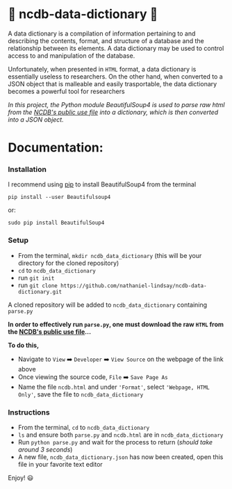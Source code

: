 # :book: ncdb-data-dictionary :book:
A data dictionary is a compilation of information pertaining to and describing the contents, format, and structure of a database and the relationship between its elements. A data dictionary may be used to control access to and manipulation of the database.

Unfortunately, when presented in `HTML` format, a data dictionary is essentially useless to researchers. On the other hand, when converted to a JSON object that is malleable and easily trasportable, the data dictionary becomes a powerful tool for researchers 

*In this project, the Python module BeautifulSoup4 is used to parse raw html from the [NCDB's public use file](http://ncdbpuf.facs.org/node/259?q=print-pdf-all) into a dictionary, which is then converted into a JSON object.* 

# Documentation:

### Installation
I recommend using [pip](https://pip.pypa.io/en/stable/installing/) to install BeautifulSoup4 from the terminal

`pip install --user Beautifulsoup4`

or:

`sudo pip install BeautifulSoup4`

### Setup

* From the terminal, `mkdir ncdb_data_dictionary` (this will be your directory for the cloned repository)
* `cd` to `ncdb_data_dictionary`
* run `git init`
* run `git clone https://github.com/nathaniel-lindsay/ncdb-data-dictionary.git`

A cloned repository will be added to `ncdb_data_dictionary` containing `parse.py`

**In order to effectively run `parse.py`, one must download the raw `HTML` from the [NCDB's public use file](http://ncdbpuf.facs.org/node/259?q=print-pdf-all)...**

**To do this,**
* Navigate to `View` :arrow_right: `Developer` :arrow_right: `View Source` on the webpage of the link above
* Once viewing the source code, `File` :arrow_right: `Save Page As`
* Name the file `ncdb.html` and under `'Format'`, select `'Webpage, HTML Only'`, save the file to `ncdb_data_dictionary`

### Instructions

* From the terminal, `cd` to `ncdb_data_dictionary`
* `ls` and ensure both `parse.py` and `ncdb.html` are in `ncdb_data_dictionary`
* Run `python parse.py` and wait for the process to return (*should take around 3 seconds*)
* A new file, `ncdb_data_dictionary.json` has now been created, open this file in your favorite text editor 

Enjoy! :smiley:
